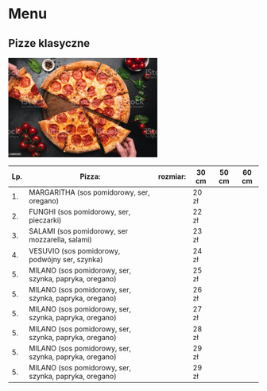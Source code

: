 # Menu

## Pizze klasyczne

<img src = "img/istockphoto-1133727757-1024x1024.jpg" width = 300> 

|Lp.|Pizza:                                                  |rozmiar: | 30 cm | 50 cm | 60 cm|
|---|--------------------------------------------------------|---------|-------|-------|------|
|1. |MARGARITHA (sos pomidorowy, ser, oregano)               |         | 20 zł |       |      |
|2. |FUNGHI (sos pomidorowy, ser, pieczarki)                 |         | 22 zł |       |      |
|3. |SALAMI (sos pomidorowy, ser mozzarella, salami)         |         | 23 zł |       |      |
|4. |VESUVIO (sos pomidorowy, podwójny ser, szynka)          |         | 24 zł |       |      |
|5. |MILANO (sos pomidorowy, ser, szynka, papryka, oregano)  |         | 25 zł |       |      |
|5. |MILANO (sos pomidorowy, ser, szynka, papryka, oregano)  |         | 26 zł |       |      |
|5. |MILANO (sos pomidorowy, ser, szynka, papryka, oregano)  |         | 27 zł |       |      |
|5. |MILANO (sos pomidorowy, ser, szynka, papryka, oregano)  |         | 28 zł |       |      |
|5. |MILANO (sos pomidorowy, ser, szynka, papryka, oregano)  |         | 29 zł |       |      |
|5. |MILANO (sos pomidorowy, ser, szynka, papryka, oregano)  |         | 29 zł |       |      |
